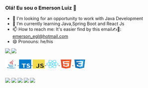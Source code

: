 ### Olá! Eu sou o Emerson Luiz 👋


- 🔭 I'm looking for an opportunity to work with Java Development
- 🌱 I’m currently learning Java,Spring Boot and React Js
- 📫 How to reach me: It's easier find by this email✍📩: emerson_egl@hotmail.com
- 😄 Pronouns: he/his

<div>
  <a href="https://github.com/emerge8">
  <img height="180em" src="https://github-readme-stats.vercel.app/api?username=emerge8&show_icons=true&theme=gruvbox&include_all_commits=true&count_private=true"/>
  <img height="180em" src="https://github-readme-stats.vercel.app/api/top-langs/?username=emerge8&layout=compact&langs_count=7&theme=gruvbox"/>
</div>
  
<div style="display: inline_block"><br>
  <img align="center" alt="Rafa-Js" height="30" width="40" src="https://raw.githubusercontent.com/devicons/devicon/master/icons/java/java-original.svg">
  <img align="center" alt="Rafa-Ts" height="30" width="40" src="https://raw.githubusercontent.com/devicons/devicon/master/icons/typescript/typescript-plain.svg">
  <img align="center" alt="Rafa-Csharp" height="30" width="40" src="https://raw.githubusercontent.com/devicons/devicon/master/icons/javascript/javascript-original.svg">
  <img align="center" alt="Rafa-React" height="30" width="40" src="https://raw.githubusercontent.com/devicons/devicon/master/icons/react/react-original.svg">
  <img align="center" alt="Rafa-HTML" height="30" width="40" src="https://raw.githubusercontent.com/devicons/devicon/master/icons/html5/html5-original.svg">
  <img align="center" alt="Rafa-CSS" height="30" width="40" src="https://raw.githubusercontent.com/devicons/devicon/master/icons/css3/css3-original.svg">
</div>
  
  ##
  <div>
  <a href="https://www.instagram.com/emerson.leg" target="_blank"><img src="https://img.shields.io/badge/-Instagram-%23E4405F?style=for-the-badge&logo=instagram&logoColor=white" target="_blank"></a>
 <a href="https://discord.gg/Emerson_Leg#5004" target="_blank"><img src="https://img.shields.io/badge/Discord-7289DA?style=for-the-badge&logo=discord&logoColor=white" target="_blank"></a> 
  <a href = "mailto:emerson_egl@hotmail.com"><img src="https://img.shields.io/badge/-Outlook-%23333?style=for-the-badge&logo=outlook&logoColor=white" target="_blank"></a>
  <a href="https://www.linkedin.com/in/emerson-luiz-e8t18" target="_blank"><img src="https://img.shields.io/badge/-LinkedIn-%230077B5?style=for-the-badge&logo=linkedin&logoColor=white" target="_blank"></a>
  <a href="phoneto:11998909361"><img src="https://img.shields.io/badge/WhatsApp-25D366?style=for-the-badge&logo=whatsapp&logoColor=white" target="_blank"></a>
  </div>
 

